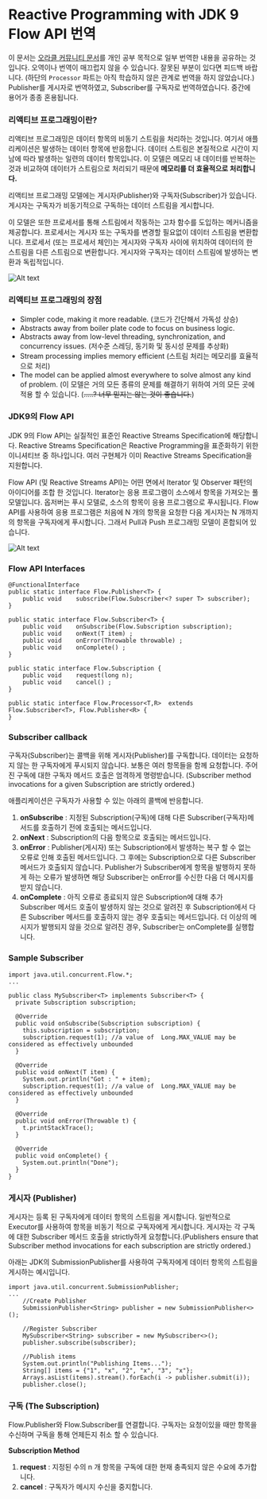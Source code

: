 # Reactive Programming with JDK 9 Flow API 번역

이 문서는 [오라클 커뮤니티 문서](https://community.oracle.com/docs/DOC-1006738)를 개인 공부 목적으로 일부 번역한 내용을 공유하는 것입니다. 오역이나 번역이 매끄럽지 않을 수 있습니다. 잘못된 부분이 있다면 피드백 바랍니다.
(하단의 `Processor` 파트는 아직 학습하지 않은 관계로 번역을 하지 않았습니다.)
Publisher를 게시자로 번역하였고, Subscriber를 구독자로 번역하였습니다. 중간에 용어가 종종 혼용됩니다.

### 리액티브 프로그래밍이란?

리액티브 프로그래밍은 데이터 항목의 비동기 스트림을 처리하는 것입니다. 여기서 애플리케이션은 발생하는 데이터 항목에 반응합니다. 데이터 스트림은 본질적으로 시간이 지남에 따라 발생하는 일련의 데이터 항목입니다. 이 모델은 메모리 내 데이터를 반복하는 것과 비교하여 데이터가 스트림으로 처리되기 때문에 **메모리를 더 효율적으로 처리합니다.**

리액티브 프로그래밍 모델에는 게시자(Publisher)와 구독자(Subscriber)가 있습니다. 게시자는 구독자가 비동기적으로 구독하는 데이터 스트림을 게시합니다.

이 모델은 또한 프로세서를 통해 스트림에서 작동하는 고차 함수를 도입하는 메커니즘을 제공합니다. 프로세서는 게시자 또는 구독자를 변경할 필요없이 데이터 스트림을 변환합니다. 프로세서 (또는 프로세서 체인)는 게시자와 구독자 사이에 위치하여 데이터의 한 스트림을 다른 스트림으로 변환합니다. 게시자와 구독자는 데이터 스트림에 발생하는 변환과 독립적입니다.

![Alt text](./1508327734408.png)

### 리액티브 프로그래밍의 장점

- Simpler code, making it more readable. (코드가 간단해서 가독성 상승)
- Abstracts away from boiler plate code to focus on business logic.
- Abstracts away from low-level threading, synchronization, and concurrency issues. (저수준 스레딩, 동기화 및 동시성 문제를 추상화)
- Stream processing implies memory efficient (스트림 처리는 메모리를 효율적으로 처리)
- The model can be applied almost everywhere to solve almost any kind of problem. (이 모델은 거의 모든 종류의 문제를 해결하기 위하여 거의 모든 곳에 적용 할 수 있습니다. (~~.....? 너무 믿지는 않는 것이 좋습니다.~~)

### JDK9의 Flow API

JDK 9의 Flow API는 실질적인 표준인 Reactive Streams Specification에 해당합니다. Reactive Streams Specification은 Reactive Programming을 표준화하기 위한 이니셔티브 중 하나입니다. 여러 구현체가 이미 Reactive Streams Specification을 지원합니다.

Flow API (및 Reactive Streams API)는 어떤 면에서 Iterator 및 Observer 패턴의 아이디어를 조합 한 것입니다. Iterator는 응용 프로그램이 소스에서 항목을 가져오는 풀 모델입니다. 옵저버는 푸시 모델로, 소스의 항목이 응용 프로그램으로 푸시됩니다. Flow API를 사용하여 응용 프로그램은 처음에 N 개의 항목을 요청한 다음 게시자는 N 개까지의 항목을 구독자에게 푸시합니다. 그래서 Pull과 Push 프로그래밍 모델이 혼합되어 있습니다.

![Alt text](./1508329956594.png)

### Flow API Interfaces

```
@FunctionalInterface   
public static interface Flow.Publisher<T> {  
    public void    subscribe(Flow.Subscriber<? super T> subscriber);  
}   
  
public static interface Flow.Subscriber<T> {  
    public void    onSubscribe(Flow.Subscription subscription);  
    public void    onNext(T item) ;  
    public void    onError(Throwable throwable) ;  
    public void    onComplete() ;  
}   
  
public static interface Flow.Subscription {  
    public void    request(long n);  
    public void    cancel() ;  
}   
  
public static interface Flow.Processor<T,R>  extends Flow.Subscriber<T>, Flow.Publisher<R> {  
}  
```

### Subscriber callback

구독자(Subscriber)는 콜백을 위해 게시자(Publisher)를 구독합니다.
데이터는 요청하지 않는 한 구독자에게 푸시되지 않습니다. 보통은 여러 항목들을 함께 요청합니다. 주어진 구독에 대한 구독자 메서드 호출은 엄격하게 명령받습니다. (Subscriber method invocations for a given Subscription are strictly ordered.)

애플리케이션은 구독자가 사용할 수 있는 아래의 콜백에 반응합니다.


1. **onSubscribe** : 지정된 Subscription(구독)에 대해 다른 Subscriber(구독자)메서드를 호출하기 전에 호출되는 메서드입니다.
2. **onNext** : Subscription의 다음 항목으로 호출되는 메서드입니다.
3. **onError** : Publisher(게시자) 또는 Subscription에서 발생하는 복구 할 수 없는 오류로 인해 호출된 메서드입니다. 그 후에는 Subscription으로 다른 Subscriber 메서드가 호출되지 않습니다. Publisher가 Subscriber에게 항목을 발행하지 못하게 하는 오류가 발생하면 해당 Subscriber는 onError를 수신한 다음 더 메시지를 받지 않습니다.
4. **onComplete** : 아직 오류로 종료되지 않은 Subscription에 대해 추가 Subscriber 메서드 호출이 발생하지 않는 것으로 알려진 후 Subscription에서 다른 Subscriber 메서드를 호출하지 않는 경우 호출되는 메서드입니다. 더 이상의 메시지가 발행되지 않을 것으로 알려진 경우, Subscriber는 onComplete를 실행합니다.

### Sample Subscriber

```
import java.util.concurrent.Flow.*;  
...  
  
public class MySubscriber<T> implements Subscriber<T> {  
  private Subscription subscription;  
  
  @Override  
  public void onSubscribe(Subscription subscription) {  
    this.subscription = subscription;  
    subscription.request(1); //a value of  Long.MAX_VALUE may be considered as effectively unbounded  
  }  
  
  @Override  
  public void onNext(T item) {  
    System.out.println("Got : " + item);  
    subscription.request(1); //a value of  Long.MAX_VALUE may be considered as effectively unbounded  
  }  
  
  @Override  
  public void onError(Throwable t) {  
    t.printStackTrace();  
  }  
  
  @Override  
  public void onComplete() {  
    System.out.println("Done");  
  }  
}  
```

### 게시자 (Publisher)
게시자는 등록 된 구독자에게 데이터 항목의 스트림을 게시합니다. 일반적으로 Executor를 사용하여 항목을 비동기 적으로 구독자에게 게시합니다. 
게시자는 각 구독에 대한 Subscriber 메서드 호출을 strictly하게 요청합니다.(Publishers ensure that Subscriber method invocations for each subscription are strictly ordered.)

아래는 JDK의 SubmissionPublisher를 사용하여 구독자에게 데이터 항목의 스트림을 게시하는 예시입니다.

```
import java.util.concurrent.SubmissionPublisher;  
...  
    //Create Publisher  
    SubmissionPublisher<String> publisher = new SubmissionPublisher<>();  
  
    //Register Subscriber  
    MySubscriber<String> subscriber = new MySubscriber<>();  
    publisher.subscribe(subscriber);  
  
    //Publish items  
    System.out.println("Publishing Items...");  
    String[] items = {"1", "x", "2", "x", "3", "x"};  
    Arrays.asList(items).stream().forEach(i -> publisher.submit(i));  
    publisher.close(); 
```

### 구독 (The Subscription)

Flow.Publisher와 Flow.Subscriber를 연결합니다. 구독자는 요청이있을 때만 항목을 수신하며 구독을 통해 언제든지 취소 할 수 있습니다.

**Subscription Method**

1. **request** : 지정된 수의 n 개 항목을 구독에 대한 현재 충족되지 않은 수요에 추가합니다.
2. **cancel** : 구독자가 메시지 수신을 중지합니다.

